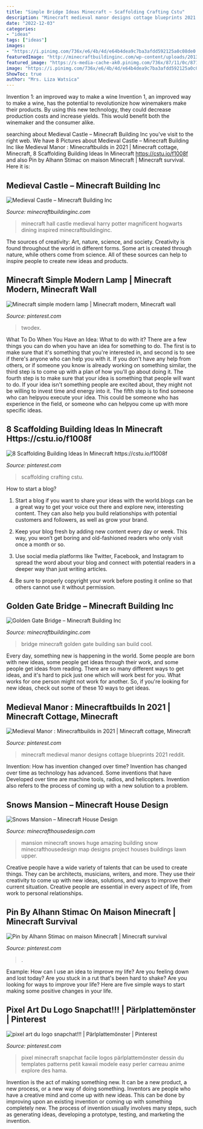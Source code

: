 ```yaml
---
title: "Simple Bridge Ideas Minecraft ~ Scaffolding Crafting Cstu"
description: "Minecraft medieval manor designs cottage blueprints 2021 reddit"
date: "2022-12-03"
categories:
- "ideas"
tags: ["ideas"]
images:
- "https://i.pinimg.com/736x/e6/4b/4d/e64b4dea9c7ba3afdd592125a0c08de0.jpg"
featuredImage: "http://minecraftbuildinginc.com/wp-content/uploads/2013/02/golden-gate-bridge-minecraft.jpg"
featured_image: "https://s-media-cache-ak0.pinimg.com/736x/87/11/0c/87110c1d9488bcf4c69c3d45cdf3978d--pikachu-pixel-minecraft-pixel-art.jpg"
image: "https://i.pinimg.com/736x/e6/4b/4d/e64b4dea9c7ba3afdd592125a0c08de0.jpg"
ShowToc: true
author: "Mrs. Liza Watsica"
---
```



Invention 1: an improved way to make a wine
Invention 1, an improved way to make a wine, has the potential to revolutionize how winemakers make their products. By using this new technology, they could decrease production costs and increase yields. This would benefit both the winemaker and the consumer alike.

	

		
searching about Medieval Castle – Minecraft Building Inc you've visit to the right web. We have 8 Pictures about Medieval Castle – Minecraft Building Inc like Medieval Manor : Minecraftbuilds in 2021 | Minecraft cottage, Minecraft, 8 Scaffolding Building Ideas In Minecraft https://cstu.io/f1008f and also Pin by Alhann Stimac on maison Minecraft | Minecraft survival. Here it is:
		
    
## Medieval Castle – Minecraft Building Inc

<img loading=lazy src="http://minecraftbuildinginc.com/wp-content/uploads/2013/02/Harry-Potter-inspired-great-hall.jpg" onerror="this.onerror=null;this.src='https://tse3.mm.bing.net/th?id=OIP.xV-mYTrqbUT_G1CbA9KXMgHaEo&amp;pid=15.1';" alt="Medieval Castle – Minecraft Building Inc">

_Source: minecraftbuildinginc.com_

>minecraft hall castle medieval harry potter magnificent hogwarts dining inspired minecraftbuildinginc. 

	

The sources of creativity: Art, nature, science, and society.
Creativity is found throughout the world in different forms. Some art is created through nature, while others come from science. All of these sources can help to inspire people to create new ideas and products.

    
## Minecraft Simple Modern Lamp | Minecraft Modern, Minecraft Wall

<img loading=lazy src="https://i.pinimg.com/736x/dc/d2/86/dcd286738bc718677a37073169f79087.jpg" onerror="this.onerror=null;this.src='https://tse4.mm.bing.net/th?id=OIP.Psdfm4LqiIaMsEMrTdgqIwHaLH&amp;pid=15.1';" alt="Minecraft simple modern lamp | Minecraft modern, Minecraft wall">

_Source: pinterest.com_

>twodex. 

	

What To Do When You Have an Idea: What to do with it?
There are a few things you can do when you have an idea for something to do. The first is to make sure that it's something that you're interested in, and second is to see if there's anyone who can help you with it. If you don't have any help from others, or if someone you know is already working on something similar, the third step is to come up with a plan of how you'll go about doing it. The fourth step is to make sure that your idea is something that people will want to do. If your idea isn't something people are excited about, they might not be willing to invest time and energy into it. The fifth step is to find someone who can helpyou execute your idea. This could be someone who has experience in the field, or someone who can helpyou come up with more specific ideas.

    
## 8 Scaffolding Building Ideas In Minecraft Https://cstu.io/f1008f

<img loading=lazy src="https://i.pinimg.com/736x/48/4a/c6/484ac6e011b3de91f27ee7a22fbc8156.jpg" onerror="this.onerror=null;this.src='https://tse4.mm.bing.net/th?id=OIP.m3GJYToVE2smqzhnndZhUAHaEK&amp;pid=15.1';" alt="8 Scaffolding Building Ideas In Minecraft https://cstu.io/f1008f">

_Source: pinterest.com_

>scaffolding crafting cstu. 

	

How to start a blog?
1. Start a blog if you want to share your ideas with the world.blogs can be a great way to get your voice out there and explore new, interesting content. They can also help you build relationships with potential customers and followers, as well as grow your brand.
2. Keep your blog fresh by adding new content every day or week. This way, you won’t get boring and old-fashioned readers who only visit once a month or so.

3. Use social media platforms like Twitter, Facebook, and Instagram to spread the word about your blog and connect with potential readers in a deeper way than just writing articles.

4. Be sure to properly copyright your work before posting it online so that others cannot use it without permission.

    
## Golden Gate Bridge – Minecraft Building Inc

<img loading=lazy src="http://minecraftbuildinginc.com/wp-content/uploads/2013/02/golden-gate-bridge-minecraft.jpg" onerror="this.onerror=null;this.src='https://tse3.mm.bing.net/th?id=OIP.hfXLoRPHa4d0Bx9bClg7fQHaEK&amp;pid=15.1';" alt="Golden Gate Bridge – Minecraft Building Inc">

_Source: minecraftbuildinginc.com_

>bridge minecraft golden gate building san build cool. 

	

Every day, something new is happening in the world. Some people are born with new ideas, some people get ideas through their work, and some people get ideas from reading. There are so many different ways to get ideas, and it's hard to pick just one which will work best for you. What works for one person might not work for another. So, if you're looking for new ideas, check out some of these 10 ways to get ideas.

    
## Medieval Manor : Minecraftbuilds In 2021 | Minecraft Cottage, Minecraft

<img loading=lazy src="https://i.pinimg.com/736x/13/71/f2/1371f26d618533f8ecbb044147605eb5.jpg" onerror="this.onerror=null;this.src='https://tse1.mm.bing.net/th?id=OIP.i749QW2cR85GiZO4ENYdBQHaHa&amp;pid=15.1';" alt="Medieval Manor : Minecraftbuilds in 2021 | Minecraft cottage, Minecraft">

_Source: pinterest.com_

>minecraft medieval manor designs cottage blueprints 2021 reddit. 

	

Invention: How has invention changed over time?
Invention has changed over time as technology has advanced. Some inventions that have Developed over time are machine tools, radios, and helicopters. Invention also refers to the process of coming up with a new solution to a problem.

    
## Snows Mansion – Minecraft House Design

<img loading=lazy src="http://minecrafthousedesign.com/wp-content/uploads/2014/11/Snows-Mansion-minecraft-building-ideas-house-huge-amazing-back.jpg" onerror="this.onerror=null;this.src='https://tse1.mm.bing.net/th?id=OIP.11THgEgqmsSw3yOjdcxEqgHaFk&amp;pid=15.1';" alt="Snows Mansion – Minecraft House Design">

_Source: minecrafthousedesign.com_

>mansion minecraft snows huge amazing building snow minecrafthousedesign map designs project houses buildings lawn upper. 

	

Creative people have a wide variety of talents that can be used to create things. They can be architects, musicians, writers, and more. They use their creativity to come up with new ideas, solutions, and ways to improve their current situation. Creative people are essential in every aspect of life, from work to personal relationships.

    
## Pin By Alhann Stimac On Maison Minecraft | Minecraft Survival

<img loading=lazy src="https://i.pinimg.com/736x/e6/4b/4d/e64b4dea9c7ba3afdd592125a0c08de0.jpg" onerror="this.onerror=null;this.src='https://tse2.mm.bing.net/th?id=OIP.0R2VNMQAOerYZUpN5jPTCwHaF7&amp;pid=15.1';" alt="Pin by Alhann Stimac on maison Minecraft | Minecraft survival">

_Source: pinterest.com_

>. 

	

Example: How can I use an idea to improve my life?
Are you feeling down and lost today? Are you stuck in a rut that's been hard to shake? Are you looking for ways to improve your life? Here are five simple ways to start making some positive changes in your life.

    
## Pixel Art Du Logo Snapchat!!! | Pärlplattemönster | Pinterest

<img loading=lazy src="https://s-media-cache-ak0.pinimg.com/736x/87/11/0c/87110c1d9488bcf4c69c3d45cdf3978d--pikachu-pixel-minecraft-pixel-art.jpg" onerror="this.onerror=null;this.src='https://tse1.mm.bing.net/th?id=OIP.DAkQzhhsqgYh9j6Oj3DD_wHaNK&amp;pid=15.1';" alt="pixel art du logo snapchat!!! | Pärlplattemönster | Pinterest">

_Source: pinterest.com_

>pixel minecraft snapchat facile logos pärlplattemönster dessin du templates patterns petit kawaii modele easy perler carreau anime explore des hama. 

	

Invention is the act of making something new. It can be a new product, a new process, or a new way of doing something. Inventors are people who have a creative mind and come up with new ideas. This can be done by improving upon an existing invention or coming up with something completely new. The process of invention usually involves many steps, such as generating ideas, developing a prototype, testing, and marketing the invention.


